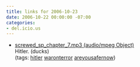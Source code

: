 ```yaml
---
title: links for 2006-10-23
date: 2006-10-22 00:00:00 -07:00
categories:
- del.icio.us
---
```


<ul class="delicious">
	<li>
		<div class="delicious-link"><a href="http://a1135.g.akamai.net/f/1135/18227/1h/cchannel.download.akamai.com/18227/podcast/PORTLAND-OR/KPOJ-AM/screwed_sp_chapter_7.mp3">screwed_sp_chapter_7.mp3 (audio/mpeg Object)</a></div>
		<div class="delicious-extended">Hitler. (ducks)</div>
		<div class="delicious-tags">(tags: <a href="http://del.icio.us/torrez/hitler">hitler</a> <a href="http://del.icio.us/torrez/waronterror">waronterror</a> <a href="http://del.icio.us/torrez/areyousafernow">areyousafernow</a>)</div>
	</li>
</ul>
